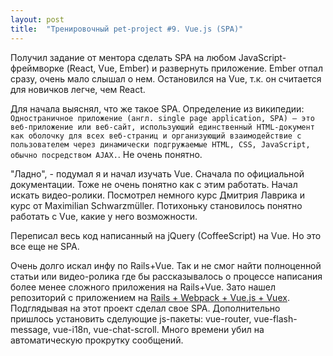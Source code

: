 ```yaml
---
layout: post
title:  "Тренировочный pet-project #9. Vue.js (SPA)"
---
```

Получил задание от ментора сделать SPA на любом JavaScript-фреймворке (React, Vue, Ember) и развернуть приложение.
Ember отпал сразу, очень мало слышал о нем. Остановился на Vue, т.к. он считается для новичков легче, чем React.


Для начала выяснял, что же такое SPA. Определение из википедии: ```Одностраничное приложение (англ. single page application, SPA) — это веб-приложение или веб-сайт, использующий единственный HTML-документ как оболочку для всех веб-страниц и организующий взаимодействие с пользователем через динамически подгружаемые HTML, CSS, JavaScript, обычно посредством AJAX.```. Не очень понятно.


"Ладно", - подумал я и начал изучать Vue. Сначала по официальной документации. Тоже не очень понятно как с этим работать. Начал искать видео-ролики. Посмотрел немного курс Дмитрия Лаврика и курс от Maximilian Schwarzmüller. Потихоньку становилось понятно работать с Vue, какие у него возможности.


Переписал весь код написанный на jQuery (CoffeeScript) на Vue. Но это все еще не SPA.


Очень долго искал инфу по Rails+Vue. Так и не смог найти полноценной статьи или видео-ролика где бы рассказывалось о процессе написания более менее сложного приложения на Rails+Vue. Зато нашел репозиторий с приложением на [Rails + Webpack + Vue.js + Vuex](https://github.com/gbarillot/rails-vue-demo-app). Подглядывая на этот проект сделал свое SPA. Дополнительно пришлось установить сделующие js-пакеты: vue-router, vue-flash-message,
vue-i18n, vue-chat-scroll. Много времени убил на автоматическую прокрутку сообщений.

